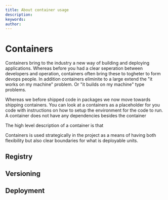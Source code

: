 ```yaml
---
title: About container usage
description: 
keywords: 
author: 
---
```

# Containers

Containers bring to the industry a new way of building and deploying applications. Whereas before you had a clear seperation between developers and operation, containers often bring these to togheter to form devops people. In addition containers eliminite to a large extend the "it works on my machine" problem. Or "it builds on my machine" type problems.

Whereas we before shipped code in packages we now move towards shipping containers. You can look at a containers as a placeholder for you code with instructions on how to setup the environment for the code to run. A container does not have any dependencies besides the container 

The high level description of a container is that 


Containers is used strategically in the project as a means of having both flexibility but also clear
boundaries for what is deployable units.

## Registry

## Versioning

## Deployment